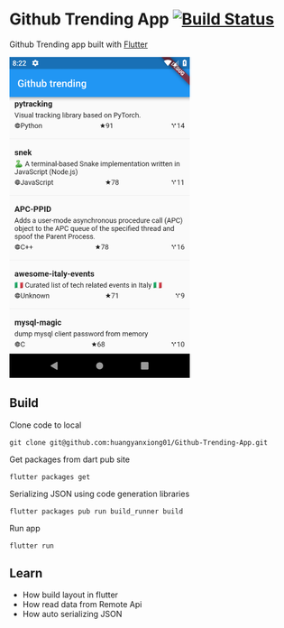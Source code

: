 # Github Trending App [![Build Status](https://travis-ci.org/huangyanxiong01/Github-Trending-App.svg?branch=master)](https://travis-ci.org/huangyanxiong01/Github-Trending-App)

Github Trending app built with [Flutter](https://github.com/flutter)

<img src="./images/Screenshot_1555071768.png" width="320">

## Build

Clone code to local

```
git clone git@github.com:huangyanxiong01/Github-Trending-App.git
```

Get packages from dart pub site

```
flutter packages get
```

Serializing JSON using code generation libraries

```
flutter packages pub run build_runner build
```

Run app

```
flutter run
```

## Learn
- How build layout in flutter
- How read data from Remote Api
- How auto serializing JSON